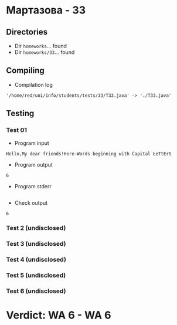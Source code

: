 # Мартазова - 33
## Directories
- Dir `homeworks`... found
- Dir `homeworks/33`... found
## Compiling
- Compilation log
```
'/home/red/uni/info/students/tests/33/T33.java' -> './T33.java'

```
## Testing
### Test 01
- Program input
```
Hello,My dear friends!Here—Words beginning with Ćapital ŁeTtErS
```
- Program output
```
6

```
- Program stderr
```

```
- Check output
```
6

```
### Test 2 (undisclosed)
### Test 3 (undisclosed)
### Test 4 (undisclosed)
### Test 5 (undisclosed)
### Test 6 (undisclosed)
# Verdict: **WA 6** - WA 6
